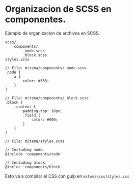 # Organizacion de SCSS en componentes.

Ejemplo de organizacion de archivos en SCSS.

```
scss/
	components/
		_node.scss
		_block.scss
styles.scss

```

```
// File: mitema/components/_node.scss
.node {
	a {
		color: #333;
	}
}
```

```
// File: mitema/components/_block.scss
.block {
	.content {
		padding-top: 10px;
		.field {
			color: #000;
		}
	}
}

```

```
// File: mitema/styles.scss

// Including node.
@include 'components/node'

// Including block.
@inclue 'components/block'
```

Esto va a compilar el CSS con gulp en `mitema/css/styles.css`

